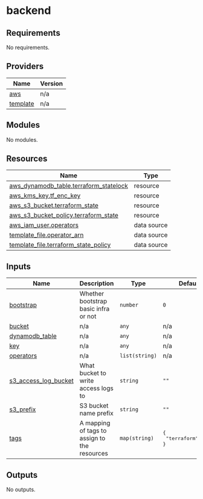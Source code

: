 # backend

<!-- BEGINNING OF PRE-COMMIT-TERRAFORM DOCS HOOK -->
## Requirements

No requirements.

## Providers

| Name | Version |
|------|---------|
| <a name="provider_aws"></a> [aws](#provider\_aws) | n/a |
| <a name="provider_template"></a> [template](#provider\_template) | n/a |

## Modules

No modules.

## Resources

| Name | Type |
|------|------|
| [aws_dynamodb_table.terraform_statelock](https://registry.terraform.io/providers/hashicorp/aws/latest/docs/resources/dynamodb_table) | resource |
| [aws_kms_key.tf_enc_key](https://registry.terraform.io/providers/hashicorp/aws/latest/docs/resources/kms_key) | resource |
| [aws_s3_bucket.terraform_state](https://registry.terraform.io/providers/hashicorp/aws/latest/docs/resources/s3_bucket) | resource |
| [aws_s3_bucket_policy.terraform_state](https://registry.terraform.io/providers/hashicorp/aws/latest/docs/resources/s3_bucket_policy) | resource |
| [aws_iam_user.operators](https://registry.terraform.io/providers/hashicorp/aws/latest/docs/data-sources/iam_user) | data source |
| [template_file.operator_arn](https://registry.terraform.io/providers/hashicorp/template/latest/docs/data-sources/file) | data source |
| [template_file.terraform_state_policy](https://registry.terraform.io/providers/hashicorp/template/latest/docs/data-sources/file) | data source |

## Inputs

| Name | Description | Type | Default | Required |
|------|-------------|------|---------|:--------:|
| <a name="input_bootstrap"></a> [bootstrap](#input\_bootstrap) | Whether bootstrap basic infra or not | `number` | `0` | no |
| <a name="input_bucket"></a> [bucket](#input\_bucket) | n/a | `any` | n/a | yes |
| <a name="input_dynamodb_table"></a> [dynamodb\_table](#input\_dynamodb\_table) | n/a | `any` | n/a | yes |
| <a name="input_key"></a> [key](#input\_key) | n/a | `any` | n/a | yes |
| <a name="input_operators"></a> [operators](#input\_operators) | n/a | `list(string)` | n/a | yes |
| <a name="input_s3_access_log_bucket"></a> [s3\_access\_log\_bucket](#input\_s3\_access\_log\_bucket) | What bucket to write access logs to | `string` | `""` | no |
| <a name="input_s3_prefix"></a> [s3\_prefix](#input\_s3\_prefix) | S3 bucket name prefix | `string` | `""` | no |
| <a name="input_tags"></a> [tags](#input\_tags) | A mapping of tags to assign to the resources | `map(string)` | <pre>{<br>  "terraform": true<br>}</pre> | no |

## Outputs

No outputs.
<!-- END OF PRE-COMMIT-TERRAFORM DOCS HOOK -->
